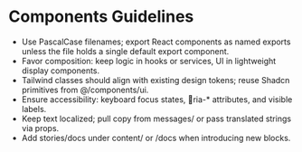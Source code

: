# Components Guidelines

- Use PascalCase filenames; export React components as named exports unless the file holds a single default export component.
- Favor composition: keep logic in hooks or services, UI in lightweight display components.
- Tailwind classes should align with existing design tokens; reuse Shadcn primitives from @/components/ui.
- Ensure accessibility: keyboard focus states, ria-* attributes, and visible labels.
- Keep text localized; pull copy from messages/ or pass translated strings via props.
- Add stories/docs under content/ or /docs when introducing new blocks.
